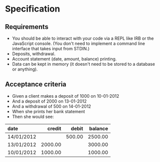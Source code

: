 # Specification

## Requirements
*  You should be able to interact with your code via a REPL like IRB or the JavaScript console. (You don't need to implement a command line interface that takes input from STDIN.)
*  Deposits, withdrawal.
*  Account statement (date, amount, balance) printing.
*  Data can be kept in memory (it doesn't need to be stored to a database or anything).

## Acceptance criteria
*  Given a client makes a deposit of 1000 on 10-01-2012
*  And a deposit of 2000 on 13-01-2012
*  And a withdrawal of 500 on 14-01-2012
*  When she prints her bank statement
*  Then she would see:


| date       |  credit |  debit | balance |
| :--------- | ------: | -----: | ------: |
| 14/01/2012 |         | 500.00 | 2500.00 |
| 13/01/2012 | 2000.00 |        | 3000.00 |
| 10/01/2012 | 1000.00 |        | 1000.00 |

